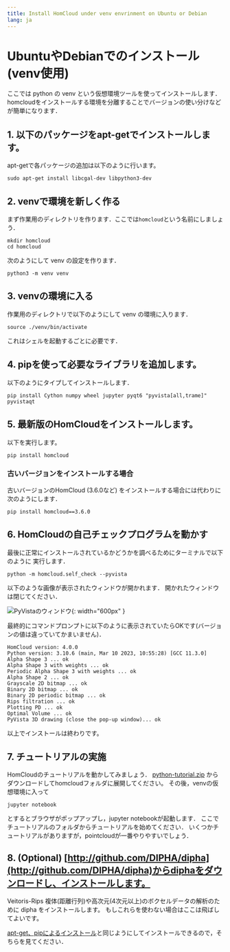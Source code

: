 ```yaml
---
title: Install HomCloud under venv envrinment on Ubuntu or Debian 
lang: ja
---
```


# UbuntuやDebianでのインストール(venv使用)

ここでは python の venv という仮想環境ツールを使ってインストールします．
homcloudをインストールする環境を分離することでバージョンの使い分けなどが簡単になります．

## 1. 以下のパッケージをapt-getでインストールします。

apt-getで各パッケージの追加は以下のように行います。

    sudo apt-get install libcgal-dev libpython3-dev

## 2. venvで環境を新しく作る

まず作業用のディレクトリを作ります．ここでは`homcloud`という名前にしましょう．

    mkdir homcloud
    cd homcloud

次のようにして venv の設定を作ります．

    python3 -m venv venv

## 3. venvの環境に入る

作業用のディレクトリで以下のようにして venv の環境に入ります．

    source ./venv/bin/activate

これはシェルを起動するごとに必要です．

## 4. pipを使って必要なライブラリを追加します。

以下のようにタイプしてインストールします．

    pip install Cython numpy wheel jupyter pyqt6 "pyvista[all,trame]" pyvistaqt
    
## 5. 最新版のHomCloudをインストールします。

以下を実行します。

    pip install homcloud

### 古いバージョンをインストールする場合

古いバージョンのHomCloud (3.6.0など) をインストールする場合には代わりに次のようにします．

    pip install homcloud==3.6.0

## 6. HomCloudの自己チェックプログラムを動かす

最後に正常にインストールされているかどうかを調べるためにターミナルで以下のように
実行します．

    python -m homcloud.self_check --pyvista

以下のような画像が表示されたウィンドウが開かれます．
開かれたウィンドウは閉じてください．

![PyVistaのウィンドウ](/images/screenshot-selfcheck-pyvista.png){: width="600px" }

最終的にコマンドプロンプトに以下のように表示されていたらOKです(バージョンの値は違っていてかまいません)．

    HomCloud version: 4.0.0
    Python version: 3.10.6 (main, Mar 10 2023, 10:55:28) [GCC 11.3.0]
    Alpha Shape 3 ... ok
    Alpha Shape 3 with weights ... ok
    Periodic Alpha Shape 3 with weights ... ok
    Alpha Shape 2 ... ok
    Grayscale 2D bitmap ... ok
    Binary 2D bitmap ... ok
    Binary 2D periodic bitmap ... ok
    Rips filtration ... ok
    Plotting PD ... ok
    Optimal Volume ... ok
    PyVista 3D drawing (close the pop-up window)... ok

以上でインストールは終わりです。

## 7. チュートリアルの実施

HomCloudのチュートリアルを動かしてみましょう．
[python-tutorial.zip](/download/python-tutorial.zip)
からダウンロードしてhomcloudフォルダに展開してください。
その後，venvの仮想環境に入って

    jupyter notebook

とするとブラウザがポップアップし，jupyter notebookが起動します．
ここでチュートリアルのフォルダからチュートリアルを始めてください．
いくつかチュートリアルがありますが，pointcloudが一番やりやすいでしょう．

## 8. (Optional) [http://github.com/DIPHA/dipha](http://github.com/DIPHA/dipha)からdiphaをダウンロードし、インストールします。

Veitoris-Rips 複体(距離行列)や高次元(4次元以上)のボクセルデータの解析のために dipha をインストールします。
もしこれらを使わない場合はここは飛ばしてよいです。

[apt-get、pipによるインストール](install_guide_for_Ubuntu.html)と同じようにしてインストールできるので，そちらを見てください．
